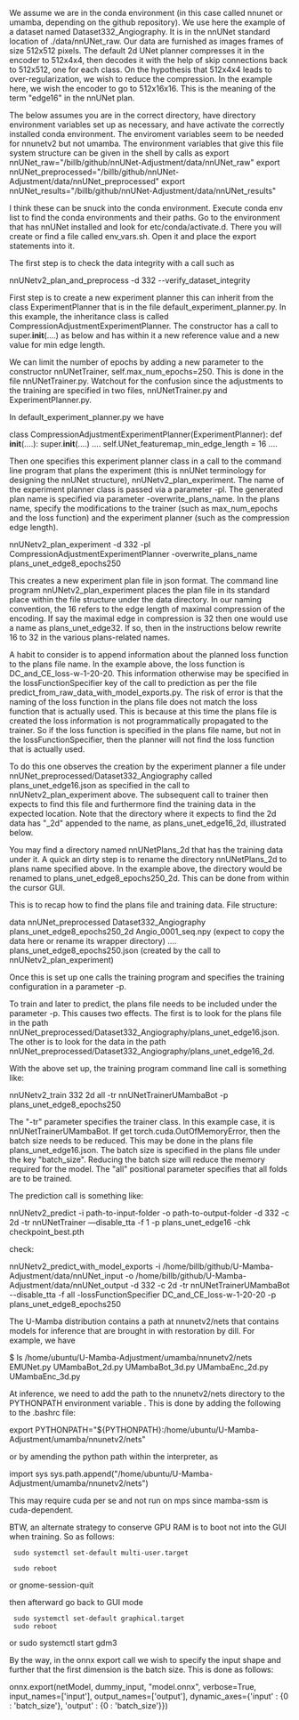 We assume we are in the conda environment (in this case called nnunet or umamba, depending on the github repository). We use here the example of a dataset named Dataset332_Angiography. It is in the nnUNet standard location of ./data/nnUNet_raw. Our data are furnished as images frames of size 512x512 pixels. The default 2d UNet planner compresses it in the encoder to 512x4x4, then decodes it with the help of skip connections back to 512x512, one for each class. On the hypothesis that 512x4x4 leads to over-regularization, we wish to reduce the compression. In the example here, we wish the encoder to go to 512x16x16. This is the meaning of the term "edge16" in the nnUNet plan.

The below assumes you are in the correct directory, have directory environment variables set up as necessary, and have activate the correctly installed conda environment. The enviroment variables seem to be needed for nnunetv2 but not umamba. The environment variables that give this file system structure can be given in the shell by calls as
export nnUNet_raw="/billb/github/nnUNet-Adjustment/data/nnUNet_raw"
export nnUNet_preprocessed="/billb/github/nnUNet-Adjustment/data/nnUNet_preprocessed"
export nnUNet_results="/billb/github/nnUNet-Adjustment/data/nnUNet_results"

I think these can be snuck into the conda environment. Execute conda env list to find the conda environments and their paths. Go to the environment that has nnUNet installed and look for etc/conda/activate.d. There you will create or find a file called env_vars.sh. Open it and place the export statements into it.

The first step is to check the data integrity with a call such as 

nnUNetv2_plan_and_preprocess -d 332  --verify_dataset_integrity

First step is to create a new experiment planner this can inherit from the class ExperimentPlanner that is in the file default_experiment_planner.py. In this example, the inheritance class is called CompressionAdjustmentExperimentPlanner. The constructor has a call to super.__init__(….) as below and has within it a new reference value and a new value for min edge length.

We can limit the number of epochs by adding a new parameter to the constructor nnUNetTrainer, self.max_num_epochs=250. This is done in the file nnUNetTrainer.py. Watchout for the confusion since the adjustments to the training are specified in two files, nnUNetTrainer.py and ExperimentPlanner.py.

In default_experiment_planner.py we have

class CompressionAdjustmentExperimentPlanner(ExperimentPlanner):
	def __init__(….):
		super.__init__(….)
		….
		self.UNet_featuremap_min_edge_length = 16
		….

Then one specifies this experiment planner class in a call to the command line program that plans the experiment (this is nnUNet terminology for designing the nnUNet structure), nnUNetv2_plan_experiment. The name of the experiment planner class is passed via a parameter -pl. The generated plan name is specified via parameter -overwrite_plans_name. In the plans name, specify the modifications to the trainer (such as max_num_epochs and the loss function) and the experiment planner (such as the compression edge length).

nnUNetv2_plan_experiment -d 332 -pl CompressionAdjustmentExperimentPlanner -overwrite_plans_name plans_unet_edge8_epochs250

This creates a new experiment plan file in json format. The command line program nnUNetv2_plan_experiment places the plan file in its standard place within the file structure under the data directory. In our naming  convention, the 16 refers to the edge length of maximal compression of the encoding. If say the maximal edge in compression is 32 then one would use a name as plans_unet_edge32. If so, then in the instructions below rewrite 16 to 32 in the various plans-related names.

A habit to consider is to append information about the planned loss function to the plans file name. In the example above, the loss function is DC_and_CE_loss-w-1-20-20. This information otherwise may be specified in the lossFunctionSpecifier key of the call to prediction as per the file predict_from_raw_data_with_model_exports.py. The risk of error is that the naming of the loss function in the plans file does not match the loss function that is actually used. This is because at this time the plans file is created the loss information is not programmatically propagated to the trainer. So if the loss function is specified in the plans file name, but not in the lossFunctionSpecifier, then the planner will not find the loss function that is actually used.

To do this one observes the creation by the experiment planner a file under nnUNet_preprocessed/Dataset332_Angiography called plans_unet_edge16.json as specified in the call to nnUNetv2_plan_experiment above. The subsequent call to trainer then expects to find this file and furthermore find the training data in the expected location. Note that the directory where it expects to find the 2d data has "_2d" appended to the name, as plans_unet_edge16_2d, illustrated below.

You may find a directory named nnUNetPlans_2d that has the training data under it. A quick an dirty step is to rename the directory nnUNetPlans_2d to plans name specified above. In the example above, the directory would be renamed to plans_unet_edge8_epochs250_2d. This can be done from within the cursor GUI.

This is to recap how to find the plans file and training data. File structure:

data
	nnUNet_preprocessed
		Dataset332_Angiography
			plans_unet_edge8_epochs250_2d
				Angio_0001_seq.npy (expect to copy the data here or rename its wrapper directory)
				….
			plans_unet_edge8_epochs250.json (created by the call to nnUNetv2_plan_experiment)

Once this is set up one calls the training program and specifies the training configuration in a parameter -p.


To train and later to predict, the plans file needs to be included under the parameter -p. This causes two effects. The first is to look for the plans file in the path nnUNet_preprocessed/Dataset332_Angiography/plans_unet_edge16.json. The other is to look for the data in the path nnUNet_preprocessed/Dataset332_Angiography/plans_unet_edge16_2d.

With the above set up, the training program command line call is something like:

nnUNetv2_train 332 2d all -tr nnUNetTrainerUMambaBot -p plans_unet_edge8_epochs250

The "-tr" parameter specifies the trainer class. In this example case, it is nnUNetTrainerUMambaBot. If get torch.cuda.OutOfMemoryError, then the batch size needs to be reduced. This may be done in the plans file plans_unet_edge16.json. The batch size is specified in the plans file under the key "batch_size". Reducing the batch size will reduce the memory required for the model. The "all" positional parameter specifies that all folds are to be trained.

The prediction call is something like:

nnUNetv2_predict -i path-to-input-folder -o path-to-output-folder -d 332 -c 2d -tr nnUNetTrainer —disable_tta -f 1 -p plans_unet_edge16 -chk checkpoint_best.pth

check:

nnUNetv2_predict_with_model_exports -i /home/billb/github/U-Mamba-Adjustment/data/nnUNet_input -o /home/billb/github/U-Mamba-Adjustment/data/nnUNet_output  -d 332  -c 2d -tr nnUNetTrainerUMambaBot  --disable_tta -f all -lossFunctionSpecifier DC_and_CE_loss-w-1-20-20 -p plans_unet_edge8_epochs250

The U-Mamba distribution contains a path at nnunetv2/nets that contains models for inference that are brought in with restoration by dill. For example, we have

$ ls /home/ubuntu/U-Mamba-Adjustment/umamba/nnunetv2/nets
EMUNet.py  UMambaBot_2d.py  UMambaBot_3d.py  UMambaEnc_2d.py  UMambaEnc_3d.py

At inference, we need to add the path to the nnunetv2/nets directory to the PYTHONPATH environment variable . This is done by adding the following to the .bashrc file:

export PYTHONPATH="${PYTHONPATH}:/home/ubuntu/U-Mamba-Adjustment/umamba/nnunetv2/nets"

or by amending the python path within the interpreter, as 

import sys
sys.path.append("/home/ubuntu/U-Mamba-Adjustment/umamba/nnunetv2/nets")

This may require cuda per se and not run on mps since mamba-ssm is cuda-dependent.

BTW, an alternate strategy to conserve GPU RAM is to boot not into the GUI when training. So as follows:

     sudo systemctl set-default multi-user.target

	 sudo reboot
or
	gnome-session-quit

then afterward go back to GUI mode

     sudo systemctl set-default graphical.target
     sudo reboot
or
	sudo systemctl start gdm3


By the way, in the onnx export call we wish to specify the input shape and further that the first dimension is the batch size. This is done as follows:

onnx.export(netModel, dummy_input, "model.onnx", verbose=True, input_names=['input'], output_names=['output'], dynamic_axes={'input' : {0 : 'batch_size'}, 'output' : {0 : 'batch_size'}})